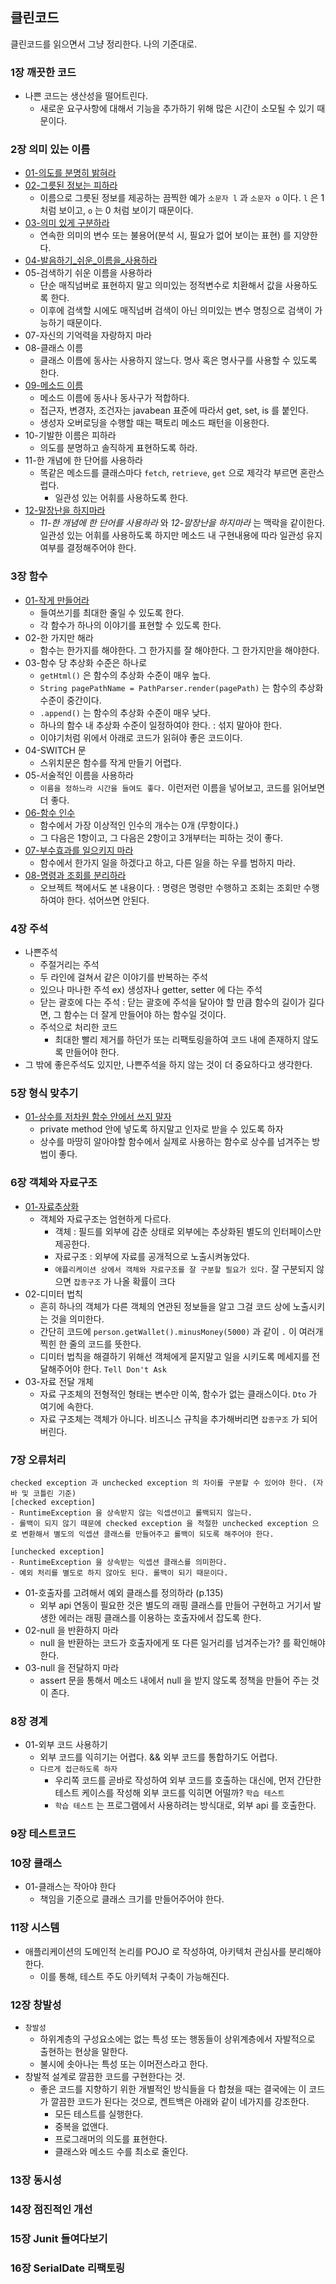## 클린코드

클린코드를 읽으면서 그냥 정리한다. 나의 기준대로.

### 1장 깨끗한 코드

* 나쁜 코드는 생산성을 떨어트린다.
  * 새로운 요구사항에 대해서 기능을 추가하기 위해 많은 시간이 소모될 수 있기 때문이다.

### 2장 의미 있는 이름

* [01-의도를 분명히 밝혀라](https://github.com/pasudo123/mango-banana-clean-code/blob/master/src/test/kotlin/002-naming/001-%EC%9D%98%EB%8F%84%EB%A5%BC_%EB%B6%84%EB%AA%85%ED%9E%88_%EB%B0%9D%ED%98%80%EB%9D%BC)
* [02-그릇된 정보는 피하라](https://github.com/pasudo123/mango-banana-clean-code/blob/master/src/test/kotlin/002-naming/002-%EA%B7%B8%EB%A6%87%EB%90%9C_%EC%A0%95%EB%B3%B4%EB%A5%BC_%ED%94%BC%ED%95%98%EB%9D%BC)
  * 이름으로 그릇된 정보를 제공하는 끔찍한 예가 `소문자 l` 과 `소문자 o` 이다. `l` 은 1처럼 보이고, `o` 는 0 처럼 보이기 때문이다.
* [03-의미 있게 구분하라](https://github.com/pasudo123/mango-banana-clean-code/blob/master/src/test/kotlin/002-naming/003-%EC%9D%98%EB%AF%B8_%EC%9E%88%EA%B2%8C_%EA%B5%AC%EB%B6%84%ED%95%98%EB%9D%BC)
  * 연속한 의미의 변수 또는 불용어(분석 시, 필요가 없어 보이는 표현) 를 지양한다.
* [04-발음하기_쉬운_이름을_사용하라](https://github.com/pasudo123/mango-banana-clean-code/blob/master/src/test/kotlin/002-naming/004-%EB%B0%9C%EC%9D%8C%ED%95%98%EA%B8%B0_%EC%89%AC%EC%9A%B4_%EC%9D%B4%EB%A6%84%EC%9D%84_%EC%82%AC%EC%9A%A9%ED%95%98%EB%9D%BC)
* 05-검색하기 쉬운 이름을 사용하라
  * 단순 매직넘버로 표현하지 말고 의미있는 정적변수로 치환해서 값을 사용하도록 한다.
  * 이후에 검색할 시에도 매직넘버 검색이 아닌 의미있는 변수 명칭으로 검색이 가능하기 때문이다.
* 07-자신의 기억력을 자랑하지 마라
* 08-클래스 이름
  * 클래스 이름에 동사는 사용하지 않느다. 명사 혹은 명사구를 사용할 수 있도록 한다.
* [09-메소드 이름](https://github.com/pasudo123/mango-banana-clean-code/blob/master/src/test/kotlin/002-naming/009-%EB%A9%94%EC%86%8C%EB%93%9C_%EC%9D%B4%EB%A6%84/BestCase.kt)
  * 메소드 이름에 동사나 동사구가 적합하다.
  * 접근자, 변경자, 조건자는 javabean 표준에 따라서 get, set, is 를 붙인다.
  * 생성자 오버로딩을 수행할 때는 팩토리 메소드 패턴을 이용한다.
* 10-기발한 이름은 피하라
  * 의도를 분명하고 솔직하게 표현하도록 하라.
* 11-한 개념에 한 단어를 사용하라
  * 똑같은 메소드를 클래스마다 `fetch`, `retrieve`, `get` 으로 제각각 부르면 혼란스럽다.
    * 일관성 있는 어휘를 사용하도록 한다.
* [12-말장난을 하지마라](https://github.com/pasudo123/mango-banana-clean-code/blob/master/src/test/kotlin/002-naming/012-%EB%A7%90%EC%9E%A5%EB%82%9C%EC%9D%84_%ED%95%98%EC%A7%80%EB%A7%88%EB%9D%BC/BestCase.kt)
  * _11-한 개념에 한 단어를 사용하라_ 와 _12-말장난을 하지마라_ 는 맥락을 같이한다. 일관성 있는 어휘를 사용하도록 하지만 메소드 내 구현내용에 따라 일관성 유지여부를 결정해주어야 한다.

### 3장 함수

* [01-작게 만들어라](https://github.com/pasudo123/mango-banana-clean-code/tree/master/src/test/kotlin/003-function/001-%EC%9E%91%EA%B2%8C_%EB%A7%8C%EB%93%A4%EC%96%B4%EB%9D%BC)
  * 들여쓰기를 최대한 줄일 수 있도록 한다.
  * 각 함수가 하나의 이야기를 표현할 수 있도록 한다.
* 02-한 가지만 해라
  * 함수는 한가지를 해야한다. 그 한가지를 잘 해야한다. 그 한가지만을 해야한다.
* 03-함수 당 추상화 수준은 하나로
  * `getHtml()` 은 함수의 추상화 수준이 매우 높다.
  * `String pagePathName = PathParser.render(pagePath)` 는 함수의 추상화 수준이 중간이다.
  * `.append()` 는 함수의 추상화 수준이 매우 낮다.
  * 하나의 함수 내 추상화 수준이 일정하여야 한다. : 섞지 말아야 한다.
  * 이야기처럼 위에서 아래로 코드가 읽혀야 좋은 코드이다.
* 04-SWITCH 문
  * 스위치문은 함수를 작게 만들기 어렵다.
* 05-서술적인 이름을 사용하라
  * `이름을 정하느라 시간을 들여도 좋다.` 이런저런 이름을 넣어보고, 코드를 읽어보면 더 좋다.
* [06-함수 인수](https://github.com/pasudo123/mango-banana-clean-code/blob/master/src/test/kotlin/003-function/006-%ED%95%A8%EC%88%98_%EC%9D%B8%EC%88%98)
  * 함수에서 가장 이상적인 인수의 개수는 0개 (무항이다.)
  * 그 다음은 1항이고, 그 다음은 2항이고 3개부터는 피하는 것이 좋다.
* [07-부수효과를 일으키지 마라](https://github.com/pasudo123/mango-banana-clean-code/blob/master/src/test/kotlin/003-function/007-%EB%B6%80%EC%88%98%ED%9A%A8%EA%B3%BC%EB%A5%BC_%EC%9D%BC%EC%9C%BC%ED%82%A4%EC%A7%80_%EB%A7%88%EB%9D%BC)
  * 함수에서 한가지 일을 하겠다고 하고, 다른 일을 하는 우를 범하지 마라.
* [08-명령과 조회를 분리하라](https://github.com/pasudo123/mango-banana-clean-code/tree/master/src/test/kotlin/003-function/008-%EB%AA%85%EB%A0%B9%EA%B3%BC_%EC%A1%B0%ED%9A%8C%EB%A5%BC_%EB%B6%84%EB%A6%AC%ED%95%98%EB%9D%BC)
  * 오브젝트 책에서도 본 내용이다. : 명령은 명령만 수행하고 조회는 조회만 수행하여야 한다. 섞어쓰면 안된다.

### 4장 주석

* 나쁜주석
  * 주절거리는 주석
  * 두 라인에 걸쳐서 같은 이야기를 반복하는 주석
  * 있으나 마나한 주석 ex) 생성자나 getter, setter 에 다는 주석
  * 닫는 괄호에 다는 주석 : 닫는 괄호에 주석을 달아야 할 만큼 함수의 길이가 길다면, 그 함수는 더 잘게 만들어야 하는 함수일 것이다.
  * 주석으로 처리한 코드
    * 최대한 빨리 제거를 하던가 또는 리팩토링을하여 코드 내에 존재하지 않도록 만들어야 한다.
* 그 밖에 좋은주석도 있지만, 나쁜주석을 하지 않는 것이 더 중요하다고 생각한다.

### 5장 형식 맞추기

* [01-상수를 저차원 함수 안에서 쓰지 말자](https://github.com/pasudo123/mango-banana-clean-code/tree/master/src/test/kotlin/005-structure/001-%EC%83%81%EC%88%98%EB%A5%BC_%EC%9D%B8%EC%9E%90%EB%A1%9C_%EB%B0%9B%EC%9D%84_%EC%88%98_%EC%9E%88%EB%8F%84%EB%A1%9D%ED%95%B4%EB%9D%BC)
  * private method 안에 넣도록 하지말고 인자로 받을 수 있도록 하자
  * 상수를 마땅히 알아야할 함수에서 실제로 사용하는 함수로 상수를 넘겨주는 방법이 좋다.

### 6장 객체와 자료구조

* [01-자료추상화](https://github.com/pasudo123/mango-banana-clean-code/tree/master/src/test/kotlin/006-object/003-%EC%9E%90%EB%A3%8C%EC%B6%94%EC%83%81%ED%99%94)
  * 객체와 자료구조는 엄현하게 다르다.
    * 객체 : 필드를 외부에 감춘 상태로 외부에는 추상화된 별도의 인터페이스만 제공한다.
    * 자료구조 : 외부에 자료를 공개적으로 노출시켜놓았다.
    * `애플리케이션 상에서 객체와 자료구조를 잘 구분할 필요가 있다.` 잘 구분되지 않으면 `잡종구조` 가 나올 확률이 크다
* 02-디미터 법칙
  * 흔히 하나의 객체가 다른 객체의 연관된 정보들을 알고 그걸 코드 상에 노출시키는 것을 의미한다.
  * 간단히 코드에 `person.getWallet().minusMoney(5000)` 과 같이 `.`  이 여러개 찍힌 한 줄의 코드를 뜻한다.
  * 디미터 법칙을 해결하기 위해선 객체에게 묻지말고 일을 시키도록 메세지를 전달해주어야 한다. `Tell Don't Ask`
* 03-자료 전달 개체
  * 자료 구조체의 전형적인 형태는 변수만 이쏙, 함수가 없는 클래스이다. `Dto` 가 여기에 속한다.
  * 자료 구조체는 객체가 아니다. 비즈니스 규칙을 추가해버리면 `잡종구조` 가 되어버린다.

### 7장 오류처리

```
checked exception 과 unchecked exception 의 차이를 구분할 수 있어야 한다. (자바 및 코틀린 기준)
[checked exception]
- RuntimeException 을 상속받지 않는 익셉션이고 롤백되지 않는다. 
- 롤백이 되지 않기 때문에 checked exception 을 적절한 unchecked exception 으로 변환해서 별도의 익셉션 클래스를 만들어주고 롤백이 되도록 해주어야 한다.

[unchecked exception]
- RuntimeException 을 상속받는 익셉션 클래스를 의미한다.
- 예외 처리를 별도로 하지 않아도 된다. 롤백이 되기 때문이다.
```

* 01-호출자를 고려해서 예외 클래스를 정의하라 (p.135)
  * 외부 api 연동이 필요한 것은 별도의 래핑 클래스를 만들어 구현하고 거기서 발생한 에러는 래핑 클래스를 이용하는 호출자에서 잡도록 한다.
* 02-null 을 반환하지 마라
  * null 을 반환하는 코드가 호출자에게 또 다른 일거리를 넘겨주는가? 를 확인해야 한다.
* 03-null 을 전달하지 마라
  * assert 문을 통해서 메소드 내에서 null 을 받지 않도록 정책을 만들어 주는 것이 존다.

### 8장 경계

* 01-외부 코드 사용하기
  * 외부 코드를 익히기는 어렵다. && 외부 코드를 통합하기도 어렵다.
  * `다르게 접근하도록 하자`
    * 우리쪽 코드를 곧바로 작성하여 외부 코드를 호출하는 대신에, 먼저 간단한 테스트 케이스를 작성해 외부 코드를 익히면 어떨까? `학습 테스트`
    * `학습 테스트` 는 프로그램에서 사용하려는 방식대로, 외부 api 를 호출한다.

### 9장 테스트코드

### 10장 클래스

* 01-클래스는 작아야 한다
  * 책임을 기준으로 클래스 크기를 만들어주어야 한다.

### 11장 시스템

* 애플리케이션의 도메인적 논리를 POJO 로 작성하여, 아키텍처 관심사를 분리해야 한다.
  * 이를 통해, 테스트 주도 아키텍처 구축이 가능해진다.

### 12장 창발성

* `창발성`
  * 하위계층의 구성요소에는 없는 특성 또는 행동들이 상위계층에서 자발적으로 출현하는 현상을 말한다.
  * 불시에 솟아나는 특성 또는 이머전스라고 한다.
* 창발적 설계로 깔끔한 코드를 구현한다는 것.
  * 좋은 코드를 지향하기 위한 개별적인 방식들을 다 합쳤을 때는 결국에는 이 코드가 깔끔한 코드가 된다는 것으로, 켄트백은 아래와 같이 네가지를 강조한다.
    * 모든 테스트를 실행한다.
    * 중복을 없앤다.
    * 프로그래머의 의도를 표현한다.
    * 클래스와 메소드 수를 최소로 줄인다.

### 13장 동시성

### 14장 점진적인 개선

### 15장 Junit 들여다보기

### 16장 SerialDate 리팩토링
